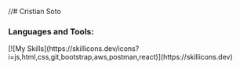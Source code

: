 //# Cristian Soto
<h3 align="left">Languages and Tools:</h3>
[![My Skills](https://skillicons.dev/icons?i=js,html,css,git,bootstrap,aws,postman,react)](https://skillicons.dev)

